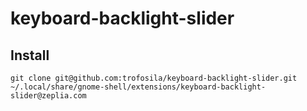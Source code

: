 # keyboard-backlight-slider

## Install

```
git clone git@github.com:trofosila/keyboard-backlight-slider.git ~/.local/share/gnome-shell/extensions/keyboard-backlight-slider@zeplia.com
```
